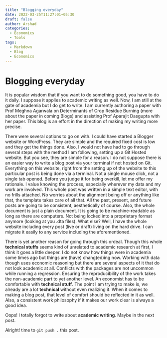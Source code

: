 ```yaml
---
title: "Blogging everyday"
date: 2022-03-25T11:27:01+05:30
draft: false
author: Arshad
categories:
  - Economics
  - Tools
tags:
  - Markdown
  - Blog
  - Economics
---
```


# Blogging everyday

It is popular wisdom that if you want to do something good, you have to do it daily. I suppose it applies to academic writing as well. Now, I am still at the gate of academia but I do get to write. I am currently authoring a paper with Prof Meghna Agarwala on Determinants of Crop Residue Burning (more about the paper in coming Blogs) and assisting Prof Aparajit Dasgupta with her paper. This blog is an effort in the direction of making my writing more precise. 

There were several options to go on with. I could have started a Blogger website or WordPress. They are simple and the required fixed cost is low and they get the things done. Also, I would not have had to go through several steps with the method I am following, setting up a Git Hosted website. But you see, they are simple for a reason. I do not suppose there is an easier way to write a blog post via your terminal if not hosted on Git. Everything on this website, right from the setting up of the website to this particular post is being done via a terminal. Not a single mouse click, not a single tab opened. Before you judge it for being overkill, let me offer my rationale. I value knowing the process, especially wherever my data and my work are involved. This whole post was written in a simple text editor, with no frills attached. No worries about the alignment being off or anything like that, the template takes care of all that. All the past, present, and future posts are going to be consistent, aesthetically of course. Also, the whole document is just a plain document. It is going to be machine-readable as long as there are computers. Not being locked into a proprietary format anymore (looking at you .dta files). What else? Well, I have the whole website including every post (live or draft) living on the hard drive. I can migrate it easily to any service including the aforementioned. 

There is yet another reason for going through this ordeal. Though this whole **technical stuffs** seems kind of unrelated to academic research at first, I think it goes a little deeper. I do not know how things were in academia some times ago but things are (have) chang(ed)ing now. Working with data though uses economic reasoning but there are several aspects of it that do not look academic at all. Conflicts with the packages are not uncommon while running a regression. Ensuring the reproducibility of the work takes the non-academic part to yet another level. An economist has to be comfortable with **technical stuff**. The point I am trying to make is, we already are a lot **technical** without even realizing it. When it comes to making a blog post, that level of comfort should be reflected in it as well.  Also, a consistent work philosophy if it makes our work clear is always a good idea.

Oops! I totally forgot to write about **academic writing**. Maybe in the next post.

Alright! time to ``git push .`` this post.
